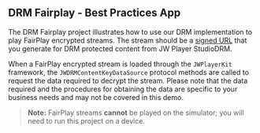 ##  DRM Fairplay - Best Practices App

The DRM Fairplay project illustrates how to use our DRM implementation to play FairPlay encrypted streams. The stream should be a [signed URL](https://docs.jwplayer.com/platform/reference/protect-your-content-with-signed-urls) that you generate for DRM protected content from JW Player StudioDRM.

When a FairPlay encrypted stream is loaded through the `JWPlayerKit` framework, the `JWDRMContentKeyDataSource` protocol methods are called to request the data required to decrypt the stream. Please note that the data required and the procedures for obtaining the data are specific to your business needs and may not be covered in this demo.

> **Note:** FairPlay streams **cannot** be played on the simulator; you will need to run this project on a device.
